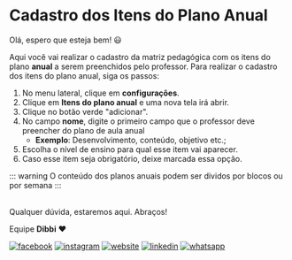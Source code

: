 # Cadastro dos Itens do Plano Anual

Olá, espero que esteja bem! :smiley:

Aqui você vai realizar o cadastro da matriz pedagógica com os itens do plano **anual** a serem preenchidos pelo professor. 
Para realizar o cadastro dos itens do plano anual, siga os passos:

1. No menu lateral, clique em **configurações**.
2. Clique em **Itens do plano anual** e uma nova tela irá abrir.
3. Clique no botão verde "adicionar".
4. No campo **nome**, digite o primeiro campo que o professor deve preencher do plano de aula anual
    - **Exemplo**: Desenvolvimento, conteúdo, objetivo etc.;
5. Escolha o nível de ensino para qual esse item vai aparecer.
7. Caso esse item seja obrigatório, deixe marcada essa opção.

::: warning
O conteúdo dos planos anuais podem ser dividos por blocos ou por semana
:::

<br>Qualquer dúvida, estaremos aqui. Abraços!

Equipe **Dibbi** :heart:

[![facebook][1.1]][1]
[![instagram][2.1]][2]
[![website][3.1]][3]
[![linkedin][4.1]][4]
[![whatsapp][5.1]][5]

[1.1]: /icon.facebook.png (Siga nosso Instagram)   
[2.1]: /icon.instagram.png (Curta nossa Fanpage) 
[3.1]: /icon.website.png (Acesse nosso site)  
[4.1]: /icon.linkedin.png (Acompanhe nosso Linkedin)
[5.1]: /icon.whatsapp.png (Fale pelo Whatsapp)

[1]: https://www.facebook.com/dibbi.plataforma
[2]: https://www.instagram.com/dibbi.plataforma
[3]: https://dibbi.com.br
[4]: https://www.linkedin.com/company/dibbi-plataforma
[5]: https://api.whatsapp.com/send?phone=5585991077098&text=Ol%C3%A1,%20estou%20vindo%20do%20site%20e%20gostaria%20de%20mais%20informa%C3%A7%C3%B5es%20sobre%20a%20Dibbi
